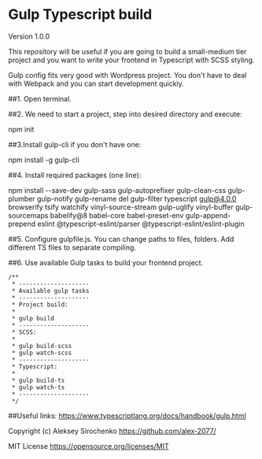 # Gulp Typescript build

Version 1.0.0

This repository will be useful if you are going to build a small-medium tier project and you want to write your frontend in Typescript with SCSS styling.

Gulp config fits very good with Wordpress project. You don't have to deal with Webpack and you can start development quickly.

##1. Open terminal.

##2. We need to start a project, step into desired directory and execute:

npm init

##3.Install gulp-cli if you don't have one:

npm install -g gulp-cli

##4. Install required packages (one line):

npm install --save-dev gulp-sass gulp-autoprefixer gulp-clean-css gulp-plumber gulp-notify gulp-rename del gulp-filter typescript gulp@4.0.0 browserify tsify watchify vinyl-source-stream gulp-uglify vinyl-buffer gulp-sourcemaps babelify@8 babel-core babel-preset-env gulp-append-prepend eslint @typescript-eslint/parser @typescript-eslint/eslint-plugin


##5. Configure gulpfile.js. You can change paths to files, folders. Add different TS files to separate compiling.

##6. Use available Gulp tasks to build your frontend project.
```
/**
 * --------------------
 * Available gulp tasks
 * --------------------
 * Project build:
 *
 * gulp build
 * --------------------
 * SCSS:
 *
 * gulp build-scss
 * gulp watch-scss
 * --------------------
 * Typescript:
 *
 * gulp build-ts
 * gulp watch-ts
 * --------------------
 */
 ```

##Useful links:
https://www.typescriptlang.org/docs/handbook/gulp.html

Copyright (c) Aleksey Sirochenko https://github.com/alex-2077/

MIT License https://opensource.org/licenses/MIT